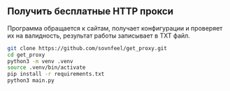 ## Получить бесплатные HTTP прокси
Программа обращается к сайтам, получает конфигурации и проверяет их на валидность, результат работы записывает в TXT файл.

```bash
git clone https://github.com/sovnfeel/get_proxy.git
cd get_proxy
python3 -m venv .venv
source .venv/bin/activate
pip install -r requirements.txt
python3 main.py
```